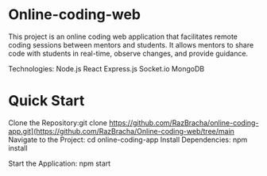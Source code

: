 # Online-coding-web

This project is an online coding web application that facilitates remote coding sessions between mentors and students.
It allows mentors to share code with students in real-time, observe changes, and provide guidance.

Technologies:
Node.js
React
Express.js
Socket.io
MongoDB

# Quick Start
Clone the Repository:git clone https://github.com/RazBracha/online-coding-app.git](https://github.com/RazBracha/Online-coding-web/tree/main
Navigate to the Project: cd online-coding-app
Install Dependencies: npm install

Start the Application: npm start
